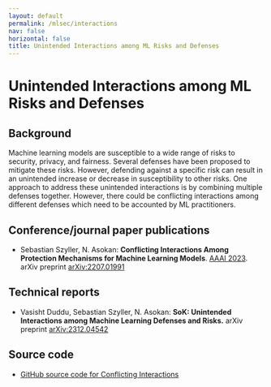 ```yaml
---
layout: default
permalink: /mlsec/interactions
nav: false
horizontal: false
title: Unintended Interactions among ML Risks and Defenses
---
```



# Unintended Interactions among ML Risks and Defenses

## Background 

Machine learning models are susceptible to a wide range of risks to security, privacy, and fairness. 
Several defenses have been proposed to mitigate these risks. 
However, defending against a specific risk can result in an unintended increase or decrease in susceptibility to other risks. 
One approach to address these unintended interactions is by combining multiple defenses together. 
However, there could be conflicting interactions among different defenses which need to be accounted by ML practitioners.

## Conference/journal paper publications

- Sebastian Szyller, N. Asokan: **Conflicting Interactions Among Protection Mechanisms for Machine Learning Models**. [AAAI 2023](https://aaai-23.aaai.org). arXiv preprint [arXiv:2207.01991](https://arxiv.org/abs/2207.01991)

## Technical reports

- Vasisht Duddu, Sebastian Szyller, N. Asokan: **SoK: Unintended Interactions among Machine Learning Defenses and Risks.** arXiv preprint [arXiv:2312.04542](https://arxiv.org/abs/2312.04542)


## Source code

- [GitHub source code for Conflicting Interactions](https://github.com/ssg-research/conflicts-in-ml-protection-mechanisms)
